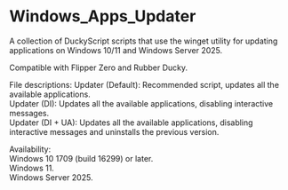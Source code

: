 # Windows_Apps_Updater

A collection of DuckyScript scripts that use the winget utility for updating applications on Windows 10/11 and Windows Server 2025.

Compatible with Flipper Zero and Rubber Ducky.

File descriptions:
Updater (Default): Recommended script, updates all the available applications.<br>
Updater (DI): Updates all the available applications, disabling interactive messages.<br>
Updater (DI + UA): Updates all the available applications, disabling interactive messages and uninstalls the previous version.<br>

Availability:<br>
Windows 10 1709 (build 16299) or later.<br>
Windows 11.<br>
Windows Server 2025.<br>
